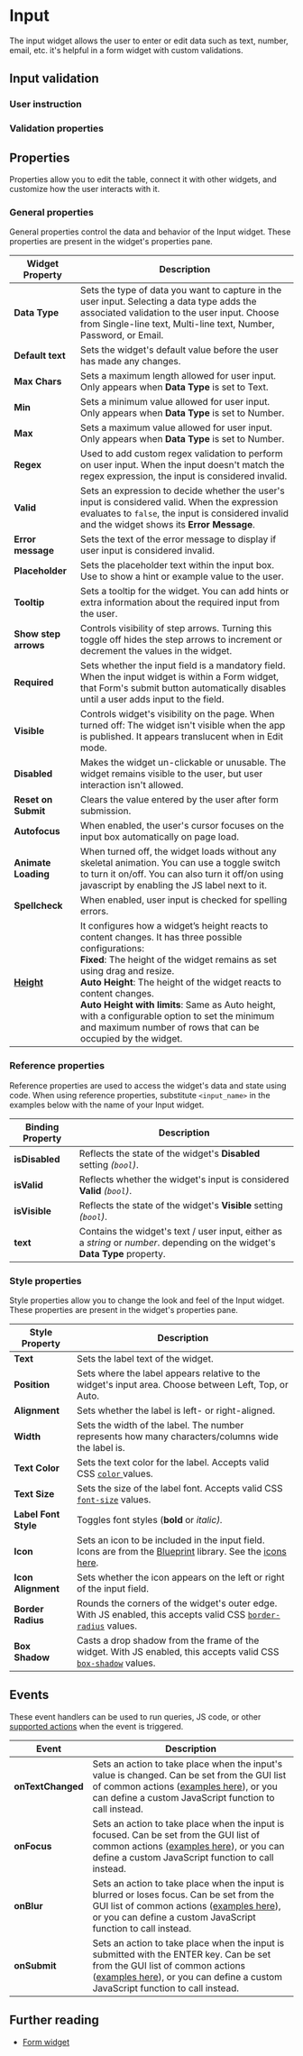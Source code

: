 # Input

The input widget allows the user to enter or edit data such as text, number, email, etc. it's helpful in a form widget with custom validations.

<VideoEmbed host="youtube" videoId="zNGwWO6OXlw" title="How to use Input Widget" caption="How to use Input Widget"/>

## Input validation



### User instruction



### Validation properties



## Properties

Properties allow you to edit the table, connect it with other widgets, and customize how the user interacts with it.

### General properties

General properties control the data and behavior of the Input widget. These properties are present in the widget's properties pane.

| Widget Property     | Description       |
| ------------------- | ----------------- |
| **Data Type**       | Sets the type of data you want to capture in the user input. Selecting a data type adds the associated validation to the user input. Choose from Single-line text, Multi-line text, Number, Password, or Email.       |
| **Default text**    | Sets the widget's default value before the user has made any changes.       |
| **Max Chars**       | Sets a maximum length allowed for user input. Only appears when **Data Type** is set to Text.    |
| **Min**             | Sets a minimum value allowed for user input. Only appears when **Data Type** is set to Number.       |
| **Max**             | Sets a maximum value allowed for user input. Only appears when **Data Type** is set to Number.      |
| **Regex**           | Used to add custom regex validation to perform on user input. When the input doesn't match the regex expression, the input is considered invalid.                                                     |
| **Valid**           | Sets an expression to decide whether the user's input is considered valid. When the expression evaluates to `false`, the input is considered invalid and the widget shows its **Error Message**.   |
| **Error message**   | Sets the text of the error message to display if user input is considered invalid.      |
| **Placeholder**     | Sets the placeholder text within the input box. Use to show a hint or example value to the user.    |
| **Tooltip**         | Sets a tooltip for the widget. You can add hints or extra information about the required input from the user.    |
| **Show step arrows**  | Controls visibility of step arrows. Turning this toggle off hides the step arrows to increment or decrement the values in the widget.                                                                        |
| **Required**        | Sets whether the input field is a mandatory field. When the input widget is within a Form widget, that Form's submit button automatically disables until a user adds input to the field.       |
| **Visible**         | Controls widget's visibility on the page. When turned off: The widget isn't visible when the app is published. It appears translucent when in Edit mode.     |
| **Disabled**        | Makes the widget un-clickable or unusable. The widget remains visible to the user, but user interaction isn't allowed.     |
| **Reset on Submit** | Clears the value entered by the user after form submission.       |
| **Autofocus**       | When enabled, the user's cursor focuses on the input box automatically on page load.      |
| **Animate Loading** | When turned off, the widget loads without any skeletal animation. You can use a toggle switch to turn it on/off. You can also turn it off/on using javascript by enabling the JS label next to it. |
| **Spellcheck**      | When enabled, user input is checked for spelling errors.    |
| [**Height**](/reference/widgets/#height)  | It configures how a widget’s height reacts to content changes. It has three possible configurations:<br/>**Fixed**: The height of the widget remains as set using drag and resize.<br/>**Auto Height**: The height of the widget reacts to content changes.<br/>  **Auto Height with limits**: Same as Auto height, with a configurable option to set the minimum and maximum number of rows that can be occupied by the widget.                                      |

### Reference properties

Reference properties are used to access the widget's data and state using code. When using reference properties, substitute `<input_name>` in the examples below with the name of your Input widget.

| Binding Property | Description       |
| ---------------- | ----------------- |
| **isDisabled**   | Reflects the state of the widget's **Disabled** setting _(`bool`)_.    |
| **isValid**      | Reflects whether the widget's input is considered **Valid** _(`bool`)_.    |
| **isVisible**    | Reflects the state of the widget's **Visible** setting _(`bool`)_.   |
| **text**         | Contains the widget's text / user input, either as a _string_ or _number_. depending on the widget's **Data Type** property. |

### Style properties

Style properties allow you to change the look and feel of the Input widget. These properties are present in the widget's properties pane.

| Style Property     | Description              |
| ------------------ | ------------------------ |
| **Text**      | Sets the label text of the widget.                                                                   |
| **Position**  | Sets where the label appears relative to the widget's input area. Choose between Left, Top, or Auto. |
| **Alignment** | Sets whether the label is left- or right-aligned.                                                    |
| **Width**     | Sets the width of the label. The number represents how many characters/columns wide the label is.    |
| **Text Color**       | Sets the text color for the label. Accepts valid CSS [`color` ](https://developer.mozilla.org/en-US/docs/Web/CSS/color)values.       |   |
| **Text Size**        | Sets the size of the label font. Accepts valid CSS [`font-size`](https://developer.mozilla.org/en-US/docs/Web/CSS/font-size) values. |   |
| **Label Font Style** | Toggles font styles (**bold** or _italic)._   |
| **Icon**           | Sets an icon to be included in the input field. Icons are from the [Blueprint](https://blueprintjs.com) library. See the [icons here](https://blueprintjs.com/docs/#icons).  |
| **Icon Alignment** | Sets whether the icon appears on the left or right of the input field.                                                                                                           |
| **Border Radius**  | Rounds the corners of the widget's outer edge. With JS enabled, this accepts valid CSS [`border-radius`](https://developer.mozilla.org/en-US/docs/Web/CSS/border-radius) values. |
| **Box Shadow**     | Casts a drop shadow from the frame of the widget. With JS enabled, this accepts valid CSS [`box-shadow`](https://developer.mozilla.org/en-US/docs/Web/CSS/box-shadow) values.    |

## Events

These event handlers can be used to run queries, JS code, or other [supported actions](/reference/appsmith-framework/widget-actions/) when the event is triggered.

| Event             | Description             |
| ----------------- | ----------------------- |
| **onTextChanged** | Sets an action to take place when the input's value is changed. Can be set from the GUI list of common actions ([examples here](../appsmith-framework/widget-actions/)), or you can define a custom JavaScript function to call instead.  |
| **onFocus**      | Sets an action to take place when the input is focused. Can be set from the GUI list of common actions ([examples here](../appsmith-framework/widget-actions/)), or you can define a custom JavaScript function to call instead. |
| **onBlur**      | Sets an action to take place when the input is blurred or loses focus. Can be set from the GUI list of common actions ([examples here](../appsmith-framework/widget-actions/)), or you can define a custom JavaScript function to call instead. |
| **onSubmit**      | Sets an action to take place when the input is submitted with the ENTER key. Can be set from the GUI list of common actions ([examples here](../appsmith-framework/widget-actions/)), or you can define a custom JavaScript function to call instead. |

## Further reading

- [Form widget](/reference/widgets/form)
